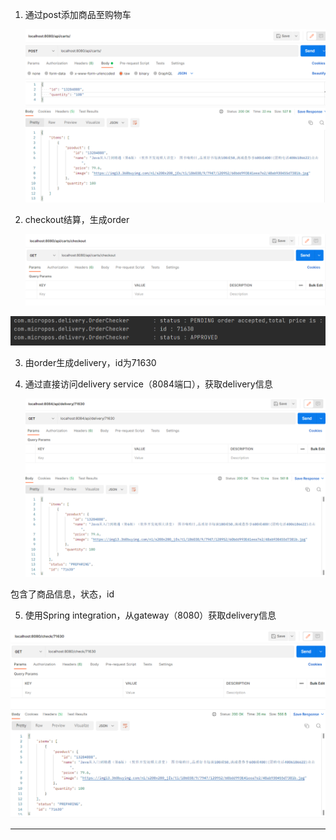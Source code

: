 1. 通过post添加商品至购物车

   ![image-20220608012155108](README.assets/image-20220608012155108.png)

2. checkout结算，生成order

   ![image-20220608012208568](README.assets/image-20220608012208568.png)

![image-20220608012220953](README.assets/image-20220608012220953.png)

3. 由order生成delivery，id为71630

4. 通过直接访问delivery service（8084端口），获取delivery信息

   ![image-20220608012327998](README.assets/image-20220608012327998.png)

包含了商品信息，状态，id

5. 使用Spring integration，从gateway（8080）获取delivery信息

![image-20220608012419847](README.assets/image-20220608012419847.png)

---

